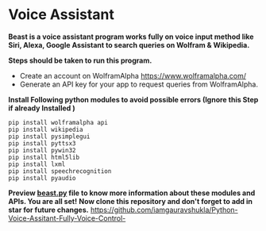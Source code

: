 # Voice Assistant
**Beast is a voice assistant program works fully on voice input method like Siri, Alexa, Google Assistant to search queries on Wolfram & Wikipedia.**

**Steps should be taken to run this program.**

- Create an account on WolframAlpha  https://www.wolframalpha.com/
- Generate an API key for your app to request queries from WolframAlpha.

**Install Following python modules to avoid possible errors (Ignore this Step if already Installed )**
```
pip install wolframalpha api
pip install wikipedia
pip install pysimplegui
pip install pyttsx3
pip install pywin32
pip install html5lib
pip install lxml
pip install speechrecognition
pip install pyaudio

```

**Preview  [beast.py](https://github.com/iamgauravshukla/Python-Voice-Assitant-Fully-Voice-Control-/blob/master/Beast/beast.py)  file to know more information about these modules and APIs.
You are all set!**
**Now clone this repository and don't forget to add in star for future changes.**
https://github.com/iamgauravshukla/Python-Voice-Assitant-Fully-Voice-Control-



